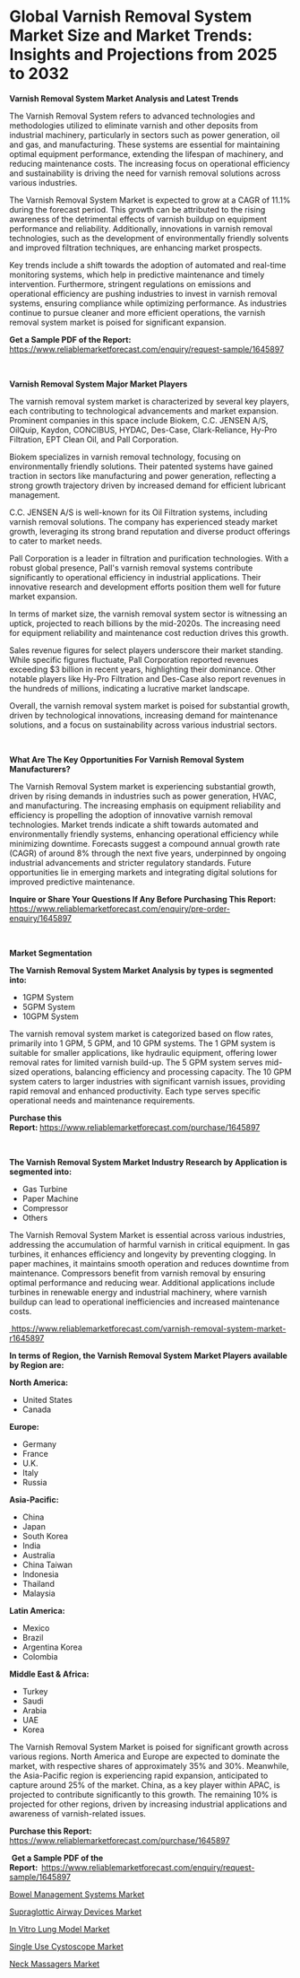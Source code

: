 <p><h1>Global Varnish Removal System Market Size and Market Trends: Insights and Projections from 2025 to 2032</h1></p><p><strong>Varnish Removal System Market Analysis and Latest Trends</strong></p>
<p><p>The Varnish Removal System refers to advanced technologies and methodologies utilized to eliminate varnish and other deposits from industrial machinery, particularly in sectors such as power generation, oil and gas, and manufacturing. These systems are essential for maintaining optimal equipment performance, extending the lifespan of machinery, and reducing maintenance costs. The increasing focus on operational efficiency and sustainability is driving the need for varnish removal solutions across various industries.</p><p>The Varnish Removal System Market is expected to grow at a CAGR of 11.1% during the forecast period. This growth can be attributed to the rising awareness of the detrimental effects of varnish buildup on equipment performance and reliability. Additionally, innovations in varnish removal technologies, such as the development of environmentally friendly solvents and improved filtration techniques, are enhancing market prospects. </p><p>Key trends include a shift towards the adoption of automated and real-time monitoring systems, which help in predictive maintenance and timely intervention. Furthermore, stringent regulations on emissions and operational efficiency are pushing industries to invest in varnish removal systems, ensuring compliance while optimizing performance. As industries continue to pursue cleaner and more efficient operations, the varnish removal system market is poised for significant expansion.</p></p>
<p><strong>Get a Sample PDF of the Report:&nbsp;</strong> <a href="https://www.reliablemarketforecast.com/enquiry/request-sample/1645897?utm_campaign=3572&utm_medium=2&utm_source=Github&utm_content=ia&utm_term=10042025&utm_id=varnish-removal-system">https://www.reliablemarketforecast.com/enquiry/request-sample/1645897</a></p>
<p>&nbsp;</p>
<p><strong>Varnish Removal System Major Market Players</strong></p>
<p><p>The varnish removal system market is characterized by several key players, each contributing to technological advancements and market expansion. Prominent companies in this space include Biokem, C.C. JENSEN A/S, OilQuip, Kaydon, CONCIBUS, HYDAC, Des-Case, Clark-Reliance, Hy-Pro Filtration, EPT Clean Oil, and Pall Corporation. </p><p>Biokem specializes in varnish removal technology, focusing on environmentally friendly solutions. Their patented systems have gained traction in sectors like manufacturing and power generation, reflecting a strong growth trajectory driven by increased demand for efficient lubricant management.</p><p>C.C. JENSEN A/S is well-known for its Oil Filtration systems, including varnish removal solutions. The company has experienced steady market growth, leveraging its strong brand reputation and diverse product offerings to cater to market needs. </p><p>Pall Corporation is a leader in filtration and purification technologies. With a robust global presence, Pall's varnish removal systems contribute significantly to operational efficiency in industrial applications. Their innovative research and development efforts position them well for future market expansion.</p><p>In terms of market size, the varnish removal system sector is witnessing an uptick, projected to reach billions by the mid-2020s. The increasing need for equipment reliability and maintenance cost reduction drives this growth.</p><p>Sales revenue figures for select players underscore their market standing. While specific figures fluctuate, Pall Corporation reported revenues exceeding $3 billion in recent years, highlighting their dominance. Other notable players like Hy-Pro Filtration and Des-Case also report revenues in the hundreds of millions, indicating a lucrative market landscape.</p><p>Overall, the varnish removal system market is poised for substantial growth, driven by technological innovations, increasing demand for maintenance solutions, and a focus on sustainability across various industrial sectors.</p></p>
<p>&nbsp;</p>
<p><strong>What Are The Key Opportunities For Varnish Removal System Manufacturers?</strong></p>
<p><p>The Varnish Removal System market is experiencing substantial growth, driven by rising demands in industries such as power generation, HVAC, and manufacturing. The increasing emphasis on equipment reliability and efficiency is propelling the adoption of innovative varnish removal technologies. Market trends indicate a shift towards automated and environmentally friendly systems, enhancing operational efficiency while minimizing downtime. Forecasts suggest a compound annual growth rate (CAGR) of around 8% through the next five years, underpinned by ongoing industrial advancements and stricter regulatory standards. Future opportunities lie in emerging markets and integrating digital solutions for improved predictive maintenance.</p></p>
<p><strong>Inquire or Share Your Questions If Any Before Purchasing This Report:</strong> <a href="https://www.reliablemarketforecast.com/enquiry/pre-order-enquiry/1645897?utm_campaign=3572&utm_medium=2&utm_source=Github&utm_content=ia&utm_term=10042025&utm_id=varnish-removal-system">https://www.reliablemarketforecast.com/enquiry/pre-order-enquiry/1645897</a></p>
<p>&nbsp;</p>
<p><strong>Market Segmentation</strong></p>
<p><strong>The Varnish Removal System Market Analysis by types is segmented into:</strong></p>
<p><ul><li>1GPM System</li><li>5GPM System</li><li>10GPM System</li></ul></p>
<p><p>The varnish removal system market is categorized based on flow rates, primarily into 1 GPM, 5 GPM, and 10 GPM systems. The 1 GPM system is suitable for smaller applications, like hydraulic equipment, offering lower removal rates for limited varnish build-up. The 5 GPM system serves mid-sized operations, balancing efficiency and processing capacity. The 10 GPM system caters to larger industries with significant varnish issues, providing rapid removal and enhanced productivity. Each type serves specific operational needs and maintenance requirements.</p></p>
<p><strong>Purchase this Report:&nbsp;</strong><a href="https://www.reliablemarketforecast.com/purchase/1645897?utm_campaign=3572&utm_medium=2&utm_source=Github&utm_content=ia&utm_term=10042025&utm_id=varnish-removal-system">https://www.reliablemarketforecast.com/purchase/1645897</a></p>
<p>&nbsp;</p>
<p><strong>The Varnish Removal System Market Industry Research by Application is segmented into:</strong></p>
<p><ul><li>Gas Turbine</li><li>Paper Machine</li><li>Compressor</li><li>Others</li></ul></p>
<p><p>The Varnish Removal System Market is essential across various industries, addressing the accumulation of harmful varnish in critical equipment. In gas turbines, it enhances efficiency and longevity by preventing clogging. In paper machines, it maintains smooth operation and reduces downtime from maintenance. Compressors benefit from varnish removal by ensuring optimal performance and reducing wear. Additional applications include turbines in renewable energy and industrial machinery, where varnish buildup can lead to operational inefficiencies and increased maintenance costs.</p></p>
<p><a href="https://www.reliablemarketforecast.com/varnish-removal-system-market-r1645897?utm_campaign=3572&utm_medium=2&utm_source=Github&utm_content=ia&utm_term=10042025&utm_id=varnish-removal-system">&nbsp;https://www.reliablemarketforecast.com/varnish-removal-system-market-r1645897</a></p>
<p><strong>In terms of Region, the Varnish Removal System Market Players available by Region are:</strong></p>
<p>
    <p> <strong> North America: </strong>
        <ul>
            <li>United States</li>
            <li>Canada</li>
        </ul>
        </p> 
    <p> <strong> Europe: </strong>
        <ul>
            <li>Germany</li>
            <li>France</li>
            <li>U.K.</li>
            <li>Italy</li>
            <li>Russia</li>
        </ul>
        </p> 
    <p> <strong> Asia-Pacific: </strong>
        <ul>
            <li>China</li>
            <li>Japan</li>
            <li>South Korea</li>
            <li>India</li>
            <li>Australia</li>
            <li>China Taiwan</li>
            <li>Indonesia</li>
            <li>Thailand</li>
            <li>Malaysia</li>
        </ul>
        </p> 
    <p> <strong> Latin America: </strong>
        <ul>
            <li>Mexico</li>
            <li>Brazil</li>
            <li>Argentina Korea</li>
            <li>Colombia</li>
        </ul>
        </p> 
    <p> <strong> Middle East & Africa: </strong>
        <ul>
            <li>Turkey</li>
            <li>Saudi</li>
            <li>Arabia</li>
            <li>UAE</li>
            <li>Korea</li>
        </ul>
    </p>
    </p>
<p><p>The Varnish Removal System Market is poised for significant growth across various regions. North America and Europe are expected to dominate the market, with respective shares of approximately 35% and 30%. Meanwhile, the Asia-Pacific region is experiencing rapid expansion, anticipated to capture around 25% of the market. China, as a key player within APAC, is projected to contribute significantly to this growth. The remaining 10% is projected for other regions, driven by increasing industrial applications and awareness of varnish-related issues.</p></p>
<p><strong>Purchase this Report: </strong><a href="https://www.reliablemarketforecast.com/purchase/1645897?utm_campaign=3572&utm_medium=2&utm_source=Github&utm_content=ia&utm_term=10042025&utm_id=varnish-removal-system">https://www.reliablemarketforecast.com/purchase/1645897</a></p>
<p>&nbsp;<strong>Get a Sample PDF of the Report:&nbsp;&nbsp;</strong><a href="https://www.reliablemarketforecast.com/enquiry/request-sample/1645897?utm_campaign=3572&utm_medium=2&utm_source=Github&utm_content=ia&utm_term=10042025&utm_id=varnish-removal-system">https://www.reliablemarketforecast.com/enquiry/request-sample/1645897</a></p>
<p><strong></strong></p>
<p><p><a href="https://www.linkedin.com/pulse/bowel-management-systems-market-size-forecasted-95-cagr-2tvvc?utm_campaign=3572&utm_medium=2&utm_source=Github&utm_content=ia&utm_term=10042025&utm_id=varnish-removal-system">Bowel Management Systems Market</a></p><p><a href="https://www.linkedin.com/pulse/supraglottic-airway-devices-market-analysis-featuringgrowth-nvzrc?utm_campaign=3572&utm_medium=2&utm_source=Github&utm_content=ia&utm_term=10042025&utm_id=varnish-removal-system">Supraglottic Airway Devices Market</a></p><p><a href="https://www.linkedin.com/pulse/projected-revenue-demand-vitro-lung-model-market-8-cagr-growth-qzbqc?utm_campaign=3572&utm_medium=2&utm_source=Github&utm_content=ia&utm_term=10042025&utm_id=varnish-removal-system">In Vitro Lung Model Market</a></p><p><a href="https://www.linkedin.com/pulse/single-use-cystoscope-market-outlook-anticipated-growth-1plbc?utm_campaign=3572&utm_medium=2&utm_source=Github&utm_content=ia&utm_term=10042025&utm_id=varnish-removal-system">Single Use Cystoscope Market</a></p><p><a href="https://www.linkedin.com/pulse/neck-massagers-market-demand-forecast-136-cagr-growth-from-2025-tiwic?utm_campaign=3572&utm_medium=2&utm_source=Github&utm_content=ia&utm_term=10042025&utm_id=varnish-removal-system">Neck Massagers Market</a></p></p>